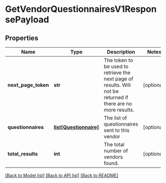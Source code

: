 # GetVendorQuestionnairesV1ResponsePayload

## Properties
Name | Type | Description | Notes
------------ | ------------- | ------------- | -------------
**next_page_token** | **str** | The token to be used to retrieve the next page of results. Will not be returned if there are no more results. | [optional] 
**questionnaires** | [**list[Questionnaire]**](Questionnaire.md) | The list of questionnaires sent to this vendor | [optional] 
**total_results** | **int** | The total number of vendors found. | [optional] 

[[Back to Model list]](../README.md#documentation-for-models) [[Back to API list]](../README.md#documentation-for-api-endpoints) [[Back to README]](../README.md)


